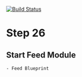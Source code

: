 [![Build Status](https://img.shields.io/travis/twbs/bootstrap/master.svg)](https://api.travis-ci.com/jorge-3/flaskbook.svg?token=CpgTPHGMFe4PoRnkeQqo&branch=master)

# Step 26
    
## Start Feed Module
    - Feed Blueprint

